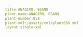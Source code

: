 ```yaml
---
title:ANAGIRO, EGANO
plant-name:ANAGIRO, EGANO
plant-number:058
plant-xml:/assets/xml/plant058.xml
layout:single-xml
---
```


